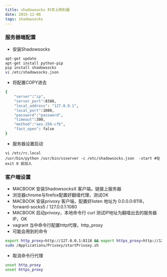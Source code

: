 ```yaml
---
title: shadowsocks 科学上网利器
date: 2015-12-06
tags: shadowsocks
---
```


### 服务器端配置
* 安装Shadowsocks
``` bash
apt-get update
apt-get install python-pip
pip install shadowsocks
vi /etc/shadowsocks.json
```
* 将配置COPY进去
``` bash
{
    "server":"ip",
    "server_port":8388,
    "local_address": "127.0.0.1",
    "local_port":1080,
    "password":"password",
    "timeout":300,
    "method":"aes-256-cfb",
    "fast_open": false
}
```
* 服务器设置启动
```
vi /etc/rc.local
/usr/bin/python /usr/bin/ssserver -c /etc/shadowsocks.json  -start #在exit 0 前加入
```

### 客户端设置
* MACBOOK 安装ShadowsocksX 客户端，链接上服务器
* 浏览器chrome与firefox配置好翻墙代理，测试OK
* MACBOOK 安装privoxy 客户端，配置好listen 地址为 0.0.0.0:8118，forward-socks5 / 127.0.0.1:1080
* MACBOOK 启动privoxy，本地命令行 curl 测试IP地址为翻墙出去的服务器IP，OK
* vagrant 当中命令行配置http代理，http_proxy
* 可能会用到的命令
``` bash 
export http_proxy=http://127.0.0.1:8118 && export https_proxy=http://127.0.0.1:8118
sudo /Applications/Privoxy/startPrivoxy.sh
```

* 取消命令行代理
``` bash
unset http_proxy
unset https_proxy
```